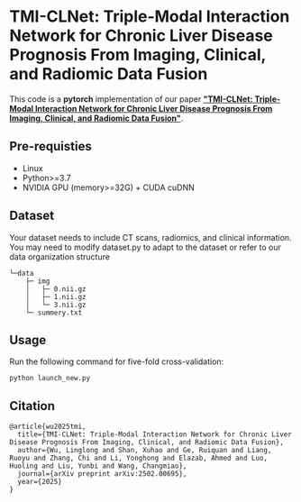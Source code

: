 # TMI-CLNet: Triple-Modal Interaction Network for Chronic Liver Disease Prognosis From Imaging, Clinical, and Radiomic Data Fusion

This code is a **pytorch** implementation of our paper [**"TMI-CLNet: Triple-Modal Interaction Network for Chronic Liver Disease Prognosis From Imaging, Clinical, and Radiomic Data Fusion"**](https://arxiv.org/pdf/2502.00695).

## Pre-requisties
* Linux
* Python>=3.7
* NVIDIA GPU (memory>=32G) + CUDA cuDNN

## Dataset
Your dataset needs to include CT scans, radiomics, and clinical information. You may need to modify dataset.py to adapt to the dataset or refer to our data organization structure
```
└─data
    ├─ img
    │   ├─ 0.nii.gz
    │   ├─ 1.nii.gz
    │   └─ 3.nii.gz
    └─ summery.txt
```
## Usage
Run the following command for five-fold cross-validation:
```
python launch_new.py
```

## Citation
```
@article{wu2025tmi,
  title={TMI-CLNet: Triple-Modal Interaction Network for Chronic Liver Disease Prognosis From Imaging, Clinical, and Radiomic Data Fusion},
  author={Wu, Linglong and Shan, Xuhao and Ge, Ruiquan and Liang, Ruoyu and Zhang, Chi and Li, Yonghong and Elazab, Ahmed and Luo, Huoling and Liu, Yunbi and Wang, Changmiao},
  journal={arXiv preprint arXiv:2502.00695},
  year={2025}
}
```
